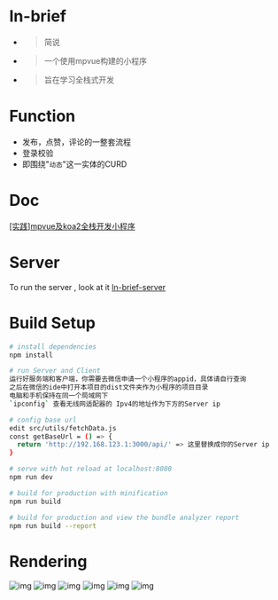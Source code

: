 # In-brief

* > 简说
* > 一个使用mpvue构建的小程序
* > 旨在学习全栈式开发

# Function

* 发布，点赞，评论的一整套流程
* 登录校验
* 即围绕"`动态`"这一实体的CURD

# Doc
[[实践]mpvue及koa2全栈开发小程序](https://segmentfault.com/a/1190000016354488)

# Server

To run the server , look at it [In-brief-server](https://github.com/WinwardZ/In-brief-server)

# Build Setup

``` bash
# install dependencies
npm install

# run Server and Client
运行好服务端和客户端，你需要去微信申请一个小程序的appid，具体请自行查询
之后在微信的ide中打开本项目的dist文件夹作为小程序的项目目录
电脑和手机保持在同一个局域网下
`ipconfig` 查看无线网适配器的 Ipv4的地址作为下方的Server ip

# config base url
edit src/utils/fetchData.js
const getBaseUrl = () => {
  return 'http://192.168.123.1:3000/api/' => 这里替换成你的Server ip
}

# serve with hot reload at localhost:8080
npm run dev

# build for production with minification
npm run build

# build for production and view the bundle analyzer report
npm run build --report
```

# Rendering

 ![img](https://github.com/WinwardZ/In-brief/blob/master/rendering/index.PNG)
 ![img](https://github.com/WinwardZ/In-brief/blob/master/rendering/publish.PNG)
 ![img](https://github.com/WinwardZ/In-brief/blob/master/rendering/me.PNG)
 ![img](https://github.com/WinwardZ/In-brief/blob/master/rendering/detail.PNG)
 ![img](https://github.com/WinwardZ/In-brief/blob/master/rendering/comment.PNG)
 ![img](https://github.com/WinwardZ/In-brief/blob/master/rendering/comment_success.PNG)

